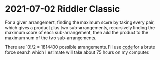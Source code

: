 2021-07-02 Riddler Classic
==========================

For a given arrangement, finding the maximum score by taking every pair,
which gives a product plus two sub-arrangements, recursively finding the
maximum score of each sub-arrangement, then add the product to the maximum
sum of the two sub-arrangements.

There are 10!/2 = 1814400 possible arrangements.  I'll use [code](20210702.hs)
for a brute force search which I estimate will take about 75 hours on my
computer.

